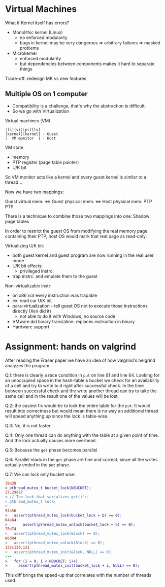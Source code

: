 # Virtual Machines

What if Kernel itself has errors?

- Monolithic kernel (Linux)
  * no enforced modularity
  * bugs in kernel may be very dangerous
    => arbitrary failures
    => masked problems
- Microkernel
  * enforced modularity
  * but dependencies between components makes it hard to separate things

Trade-off: redesign MK vs new features

## Multiple OS on 1 computer

- Compatibility is a challenge, that's why the abstraction is difficult.
- So we go with Virtualization


Virtual machines (VM)

    [ls][vi][ps][ls]
    [kernel][kernel] - Guest
    [  VM monitor  ] - Host

VM state:

- memory
- PTP register (page table pointer)
- U/K bit

So VM monitor acts like a kernel and every guest kernel is similar to a thread...

Now we have two mappings:

Guest virtual mem. <=> Guest physical mem. <=> Host physical mem.
                   PTP                     PTP

There is a technique to combine those two mappings into one: Shadow page tables

In order to restrict the guest OS from modifying the real memory page containing
their PTP, host OS would mark that real page as read-only.

Virtualizing U/K bit:
- both guest kernel and guest program are now running in the real user mode
- U/K bit effects:
  * privileged instrc.
- trap instrc. and emulate them to the guest


Non-virtualizable instr:
- on x86 not every instruction was trapable
- ex: read cur U/K bit
- para-virtualization - tell guest OS not to execute those
  instructions directly (Xen did it)
  * not able to do it with Windows, no source code
- VMware did binary translation: replaces instruction in binary
- Hardware support



Assignment: hands on valgrind
===

After reading the Eraser paper we have an idea of how valgrind's helgrind analyzes the program.

Q.1: there is clearly a race condition in `put` on line 61 and line 64. Looking for an unoccupied space in the hash-table's bucket we check for an availability of a cell and try to write to it right after successful check. In the time between successful check and the write another thread can try to take the same cell and in the result one of the values will be lost.

Q.2: the easiest fix would be to lock the entire table for the `put`. It would result into correctness but would mean there is no way an additional thread will speed anything up since the lock is table-wise.

Q.3: No, it is not faster.

Q.4: Only one thread can do anything with the table at a given point of time. And the lock actually causes more overhead.

Q.5: Because the `get` phase becomes parallel.

Q.6: Parallel reads in the `get` phase are fine and correct, since all the writes actually ended in the `put` phase.

Q.7: We can lock only bucket wise:

```diff
19a20
> pthread_mutex_t bucket_lock[NBUCKET];
27,29d27
< // The lock that serializes get()'s.
< pthread_mutex_t lock;
<
57a56
>   assert(pthread_mutex_lock(bucket_lock + b) == 0);
64a64
>       assert(pthread_mutex_unlock(bucket_lock + b) == 0);
75d74
<   assert(pthread_mutex_lock(&lock) == 0);
86d84
<   assert(pthread_mutex_unlock(&lock) == 0);
132c130,131
<   assert(pthread_mutex_init(&lock, NULL) == 0);
---
>   for (i = 0; i < NBUCKET; i++)
>     assert(pthread_mutex_init(bucket_lock + i, NULL) == 0);
```

This diff brings the speed-up that correlates with the number of threads used.

